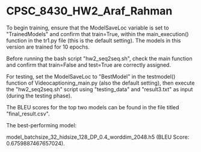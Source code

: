 # CPSC_8430_HW2_Araf_Rahman
 
To begin training, ensure that the ModelSaveLoc variable is set to "TrainedModels" and confirm that train=True, within the main_execution() function in the tr1.py file (this is the default setting). The models in this version are trained for 10 epochs.

Before running the bash script "hw2_seq2seq.sh", check the main function and confirm that train=False and test=True are correctly assigned.

For testing, set the ModelSaveLoc to "BestModel" in the testmodel() function of Videocaptioning_main.py (also the default setting), then execute the "hw2_seq2seq.sh" script using "testing_data" and "result3.txt" as input (during the testing phase).

The BLEU scores for the top two models can be found in the file titled "final_result.csv".

The best-performing model:

model_batchsize_32_hidsize_128_DP_0.4_worddim_2048.h5 (BLEU Score: 0.6759887467657024).
